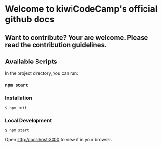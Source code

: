 # Welcome to kiwiCodeCamp's official github docs

## Want to contribute? Your are welcome. Please read the contribution guidelines.

## Available Scripts

In the project directory, you can run:

### `npm start`

### Installation

```
$ npm init
```

### Local Development

```
$ npm start
```

Open [http://localhost:3000](http://localhost:3000) to view it in your browser.
